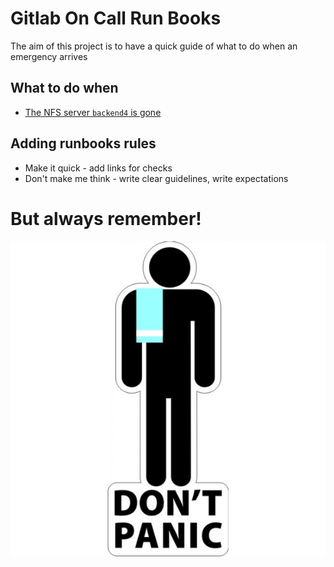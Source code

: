 # Gitlab On Call Run Books

The aim of this project is to have a quick guide of what to do when an emergency arrives

## What to do when

* [The NFS server `backend4` is gone](toubleshooting/nfs-server.md)

## Adding runbooks rules

* Make it quick - add links for checks
* Don't make me think - write clear guidelines, write expectations

# But always remember!

![Dont Panic](img/dont_panic_towel.jpg)

